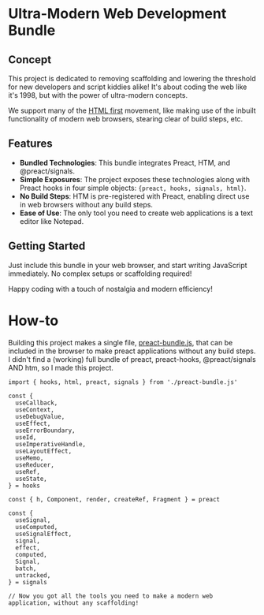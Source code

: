 # Ultra-Modern Web Development Bundle

## Concept
This project is dedicated to removing scaffolding and lowering the threshold for new developers and script kiddies alike! It's about coding the web like it's 1998, but with the power of ultra-modern concepts.

We support many of the [HTML first](https://html-first.com/) movement, like making use of the inbuilt functionality of modern web browsers, stearing clear of build steps, etc.

## Features
- **Bundled Technologies**: This bundle integrates Preact, HTM, and @preact/signals.
- **Simple Exposures**: The project exposes these technologies along with Preact hooks in four simple objects: `{preact, hooks, signals, html}`.
- **No Build Steps**: HTM is pre-registered with Preact, enabling direct use in web browsers without any build steps.
- **Ease of Use**: The only tool you need to create web applications is a text editor like Notepad.

## Getting Started
Just include this bundle in your web browser, and start writing JavaScript immediately. No complex setups or scaffolding required!

Happy coding with a touch of nostalgia and modern efficiency!

# How-to

Building this project makes a single file, [preact-bundle.js](/dist/preact-bundle.js), that can be included in the browser
to make preact applications without any build steps. I didn't find a (working) full bundle
of preact, preact-hooks, @preact/signals AND htm, so I made this project.

```
import { hooks, html, preact, signals } from './preact-bundle.js'

const {
  useCallback,
  useContext,
  useDebugValue,
  useEffect,
  useErrorBoundary,
  useId,
  useImperativeHandle,
  useLayoutEffect,
  useMemo,
  useReducer,
  useRef,
  useState,
} = hooks

const { h, Component, render, createRef, Fragment } = preact

const {
  useSignal,
  useComputed,
  useSignalEffect,
  signal,
  effect,
  computed,
  Signal,
  batch,
  untracked,
} = signals

// Now you got all the tools you need to make a modern web application, without any scaffolding!
```
